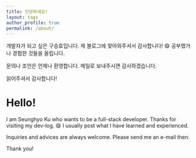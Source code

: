 ```yaml
---
title: 안녕하세요!
layout: tags
author_profile: true
permalink: /about/
---
```


개발자가 되고 싶은 구승효입니다.
제 블로그에 찾아와주셔서 감사합니다! :smile:
공부했거나 경험한 것들을 올립니다.

문의나 조언은 언제나 환영합니다.
메일로 보내주시면 감사하겠습니다.


읽어주셔서 감사합니다!


# Hello!

I am Seunghyo Ku who wants to be a full-stack developer.
Thanks for visiting my dev-log. :smile:
I usually post what I have learned and experienced.

Inquiries and advices are always welcome.
Please send me an e-mail then.


Thank you!
